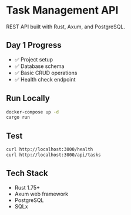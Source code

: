 # Task Management API

REST API built with Rust, Axum, and PostgreSQL.

## Day 1 Progress
- ✅ Project setup
- ✅ Database schema
- ✅ Basic CRUD operations
- ✅ Health check endpoint

## Run Locally
```bash
docker-compose up -d
cargo run
```

## Test
```bash
curl http://localhost:3000/health
curl http://localhost:3000/api/tasks
```

## Tech Stack
- Rust 1.75+
- Axum web framework
- PostgreSQL
- SQLx
